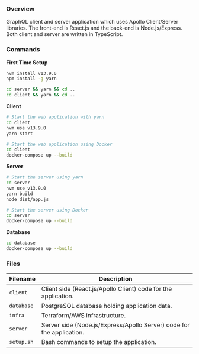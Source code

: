 ### Overview

GraphQL client and server application which uses Apollo Client/Server libraries.  The front-end is 
React.js and the back-end is Node.js/Express.  Both client and server are written in TypeScript.

### Commands

**First Time Setup**

```bash
nvm install v13.9.0
npm install -g yarn

cd server && yarn && cd ..
cd client && yarn && cd ..
```

**Client**

```bash
# Start the web application with yarn
cd client
nvm use v13.9.0
yarn start

# Start the web application using Docker
cd client
docker-compose up --build
```

**Server**

```bash
# Start the server using yarn
cd server
nvm use v13.9.0
yarn build
node dist/app.js

# Start the server using Docker
cd server
docker-compose up --build
```

**Database**

```bash
cd database
docker-compose up --build
```

### Files

| Filename              | Description                                                               |
|-----------------------|---------------------------------------------------------------------------|
| `client`              | Client side (React.js/Apollo Client) code for the application.            |
| `database`            | PostgreSQL database holding application data.                             |
| `infra`               | Terraform/AWS infrastructure.                                             |
| `server`              | Server side (Node.js/Express/Apollo Server) code for the application.     |
| `setup.sh`            | Bash commands to setup the application.                                   |
